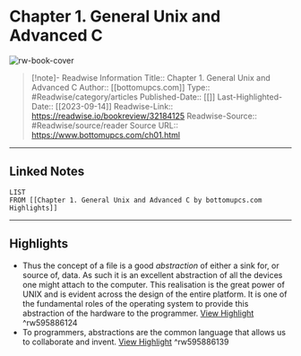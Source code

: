 # Chapter 1. General Unix and Advanced C

![rw-book-cover](https://readwise-assets.s3.amazonaws.com/static/images/article4.6bc1851654a0.png)
<br>
>[!note]- Readwise Information
>Title:: Chapter 1. General Unix and Advanced C
>Author:: [[bottomupcs.com]]
>Type:: #Readwise/category/articles
>Published-Date:: [[]]
>Last-Highlighted-Date:: [[2023-09-14]]
>Readwise-Link:: https://readwise.io/bookreview/32184125
>Readwise-Source:: #Readwise/source/reader
>Source URL:: https://www.bottomupcs.com/ch01.html
--- 

## Linked Notes
```dataview
LIST
FROM [[Chapter 1. General Unix and Advanced C by bottomupcs.com Highlights]]
```

---

## Highlights
- Thus the concept of a file is a good *abstraction* of either a sink for, or source of, data. As such it is an excellent abstraction of all the devices one might attach to the computer. This realisation is the great power of UNIX and is evident across the design of the entire platform. It is one of the fundamental roles of the operating system to provide this abstraction of the hardware to the programmer. [View Highlight](https://readwise.io/open/595886124) ^rw595886124
- To programmers, abstractions are the common language that allows us to collaborate and invent. [View Highlight](https://readwise.io/open/595886139) ^rw595886139
